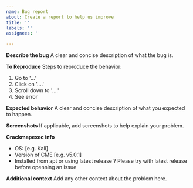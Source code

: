 ```yaml
---
name: Bug report
about: Create a report to help us improve
title: ''
labels: ''
assignees: ''

---
```


**Describe the bug**
A clear and concise description of what the bug is.

**To Reproduce**
Steps to reproduce the behavior:
1. Go to '...'
2. Click on '....'
3. Scroll down to '....'
4. See error

**Expected behavior**
A clear and concise description of what you expected to happen.

**Screenshots**
If applicable, add screenshots to help explain your problem.

**Crackmapexec info**
 - OS: [e.g. Kali]
 - Version of CME [e.g. v5.0.1]
 - Installed from apt or using latest release ? Please try with latest release before openning an issue

**Additional context**
Add any other context about the problem here.
